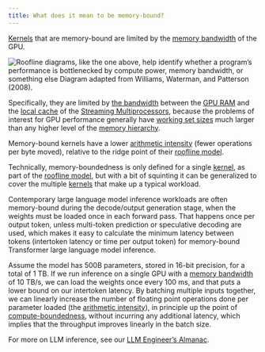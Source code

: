 ```yaml
---
title: What does it mean to be memory-bound?
---
```


[Kernels](/gpu-glossary/device-software/kernel) that are memory-bound are limited by the [memory bandwidth](https://www.notion.so/GPU-Performance-Glossary-2251e7f1694980bd93e4f67a75c6e489?pvs=21) of the GPU.

![Roofline diagrams, like the one above, help identify whether a program’s performance is bottlenecked by compute power, memory bandwidth, or something else Diagram adapted from [Williams, Waterman, and Patterson (2008)](https://people.eecs.berkeley.edu/~kubitron/cs252/handouts/papers/RooflineVyNoYellow.pdf).](GPU%20Performance%20Glossary%202251e7f1694980bd93e4f67a75c6e489/terminal-roofline-model(1)%203.png)

Specifically, they are limited by [the bandwidth](https://www.notion.so/GPU-Performance-Glossary-2251e7f1694980bd93e4f67a75c6e489?pvs=21) between the [GPU RAM](https://modal.com/gpu-glossary/device-hardware/gpu-ram) and the [local cache](https://modal.com/gpu-glossary/device-hardware/l1-data-cache) of the [Streaming Multiprocessors](https://modal.com/gpu-glossary/device-hardware/streaming-multiprocessor), because the problems of interest for GPU performance generally have [working set sizes](https://en.wikipedia.org/wiki/Working_set_size) much larger than any higher level of the [memory hierarchy](https://modal.com/gpu-glossary/device-software/memory-hierarchy).

Memory-bound kernels have a lower [arithmetic intensity](https://www.notion.so/GPU-Performance-Glossary-2251e7f1694980bd93e4f67a75c6e489?pvs=21) (fewer operations per byte moved), relative to the ridge point of their [roofline model](https://www.notion.so/GPU-Performance-Glossary-2251e7f1694980bd93e4f67a75c6e489?pvs=21).

Technically, memory-boundedness is only defined for a single [kernel](/gpu-glossary/device-software/kernel),
as part of the [roofline model](/gpu-glossary/perf/roofline-model),
but with a bit of squinting it can be generalized to cover the multiple [kernels](/gpu-glossary/device-software/kernel)
that make up a typical workload.

Contemporary large language model inference workloads are often memory-bound during the decode/output generation stage, when the weights must be loaded once in each forward pass.
That happens once per output token, unless multi-token prediction or speculative decoding are used,
which makes it easy to calculate the minimum latency between tokens (intertoken latency or time per output token) for memory-bound Transformer large language model inference.

Assume the model has 500B parameters, stored in 16-bit precision, for a total of 1 TB.
If we run inference on a single GPU with a [memory bandwidth](/gpu-glossary/perf/memory-bandwidth) of 10 TB/s,
we can load the weights once every 100 ms, and that puts a lower bound on our intertoken latency.
By batching multiple inputs together, we can linearly increase the number of floating point operations done per parameter loaded
(the [arithmetic intensity](/gpu-glossary/perf/arithmetic-intensity)),
in principle up the point of [compute-boundedness](/gpu-glossary/perf/compute-bound),
without incurring any additional latency, which implies that the throughput improves linearly in the batch size.

For more on LLM inference, see our [LLM Engineer’s Almanac](https://modal.com/llm-almanac/summary).
